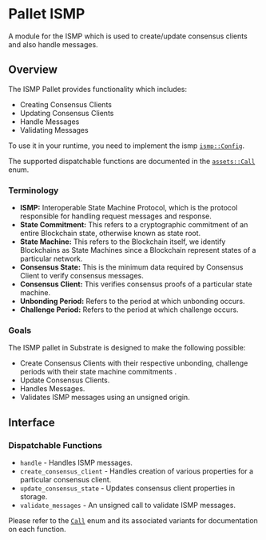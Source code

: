 # Pallet ISMP

A module for the ISMP which is used to create/update consensus clients and also handle messages.


## Overview

The ISMP Pallet provides functionality which includes:

* Creating Consensus Clients
* Updating Consensus Clients
* Handle Messages
* Validating Messages

To use it in your runtime, you need to implement the ismp
[`ismp::Config`](https://docs.rs/pallet-ismp/latest/pallet_ismp/pallet/trait.Config.html).

The supported dispatchable functions are documented in the
[`assets::Call`](https://docs.rs/pallet-ismp/latest/pallet_ismp/pallet/enum.Call.html) enum.


### Terminology

* **ISMP:** Interoperable State Machine Protocol, which is the protocol responsible for handling request messages and response.
* **State Commitment:** This refers to a cryptographic commitment of an entire Blockchain state, otherwise known as state root.
* **State Machine:** This refers to the Blockchain itself, we identify Blockchains as State Machines since a Blockchain represent states of a particular network.
* **Consensus State:** This is the minimum data required by Consensus Client to verify consensus messages.
* **Consensus Client:** This verifies consensus proofs of a particular state machine.
* **Unbonding Period:** Refers to the period at which unbonding occurs.
* **Challenge Period:** Refers to the period at which challenge occurs.

### Goals

The ISMP pallet in Substrate is designed to make the following possible:

* Create Consensus Clients with their respective unbonding, challenge periods with their state machine commitments .
* Update Consensus Clients.
* Handles Messages.
* Validates ISMP messages using an unsigned origin.

## Interface

### Dispatchable Functions

* `handle` - Handles ISMP messages.
* `create_consensus_client` - Handles creation of various properties for a particular consensus client.
* `update_consensus_state` - Updates consensus client properties in storage.
* `validate_messages` - An unsigned call to validate ISMP messages.

Please refer to the [`Call`](https://docs.rs/pallet-ismp/latest/pallet_ismp/enum.Call.html) enum and its associated
variants for documentation on each function.
